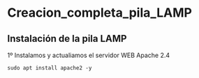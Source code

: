 # Creacion_completa_pila_LAMP
## Instalación de la pila LAMP
1º Instalamos y actualiamos el servidor WEB Apache 2.4

````
sudo apt install apache2 -y

````
 
